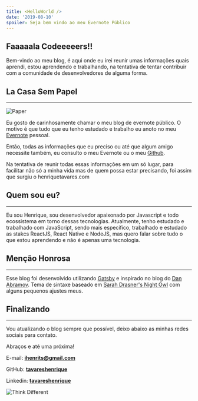 ```yaml
---
title: <HelloWorld />
date: '2019-08-10'
spoiler: Seja bem vindo ao meu Evernote Público
---
```


## Faaaaala Codeeeeers!!

Bem-vindo ao meu blog, é aqui onde eu irei reunir umas informações quais aprendi, estou aprendendo e trabalhando, na tentativa de tentar contribuir com a comunidade de desenvolvedores de alguma forma.

## La Casa Sem Papel
---
![Paper](./paper.gif)

Eu gosto de carinhosamente chamar o meu blog de evernote público. O motivo é que tudo que eu tenho estudado e trabalho eu anoto no meu [Evernote](https://evernote.com) pessoal.

Então, todas as informações que eu preciso ou até que algum amigo necessite também, eu consulto o meu Evernote ou o meu [Github](https://github.com/tavareshenrique).

Na tentativa de reunir todas essas informações em um só lugar, para facilitar não só a minha vida mas de quem possa estar precisando, foi assim que surgiu o henriquetavares.com

## Quem sou eu?
---
Eu sou Henrique, sou desenvolvedor apaixonado por Javascript e todo ecossistema em torno dessas tecnologias. Atualmente, tenho estudado e trabalhado com JavaScript, sendo mais específico, trabalhado e estudado as stakcs ReactJS, React Native e NodeJS, mas quero falar sobre tudo o que estou aprendendo e não é apenas uma tecnologia.

## Menção Honrosa
---
Esse blog foi desenvolvido utilizando [Gatsby](https://github.com/gatsbyjs/gatsby-starter-blog) e inspirado no blog do [Dan Abramov](https://overreacted.io). Tema de sintaxe baseado em [Sarah Drasner's Night Owl](https://github.com/sdras/night-owl-vscode-theme/) com alguns pequenos ajustes meus.

## Finalizando
---
Vou atualizando o blog sempre que possível, deixo abaixo as minhas redes sociais para contato. 

Abraços e até uma próxima!

E-mail: <a href="mailto:ihenrits@gmail.com" rel="noopener noreferrer"><b>ihenrits@gmail.com</b></a>

GitHub: [<b>tavareshenrique</b>](https://github.com/tavareshenrique)

Linkedin: [<b>tavareshenrique</b>](https://linkedin.com/in/tavareshenrique/)

![Think Different](./think.gif)